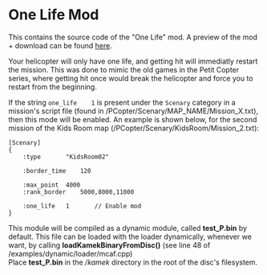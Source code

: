 # One Life Mod

This contains the source code of the "One Life" mod. A preview of the mod + download can be found [here](https://www.youtube.com/watch?v=ojmsJceJLgo).

Your helicopter will only have one life, and getting hit will immediatly restart the mission. This was done to mimic the old games in the Petit Copter series, where getting hit once would break the helicopter and force you to restart from the beginning.

If the string `one_life    1` is present under the `Scenary` category in a mission's script file (found in /PCopter/Scenary/MAP_NAME/Mission_X.txt), then this mode will be enabled. An example is shown below, for the second mission of the Kids Room map (/PCopter/Scenary/KidsRoom/Mission_2.txt):

```
[Scenary]
{
	:type		"KidsRoom02"
	
	:border_time	120

	:max_point	4000
	:rank_border	5000,8000,11000

	:one_life	1       // Enable mod
}
```

This module will be compiled as a dynamic module, called **test_P.bin** by default. This file can be loaded with the loader dynamically, whenever we want, by calling **loadKamekBinaryFromDisc()** (see line 48 of /examples/dynamic/loader/mcaf.cpp)</br>
Place **test_P.bin** in the */kamek* directory in the root of the disc's filesystem.
